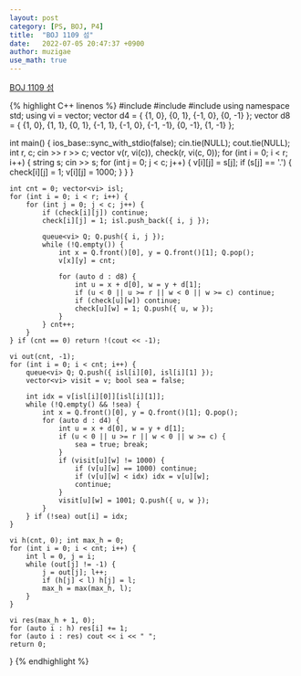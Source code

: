 ```yaml
---
layout: post
category: [PS, BOJ, P4]
title:  "BOJ 1109 섬"
date:   2022-07-05 20:47:37 +0900
author: muzigae
use_math: true
---
```

[BOJ 1109 섬](https://www.acmicpc.net/problem/1109)

{% highlight C++ linenos %}
#include <iostream>
#include <queue>
#include <string>
using namespace std;
using vi = vector<int>;
vector<vi> d4 = { {1, 0}, {0, 1}, {-1, 0}, {0, -1} };
vector<vi> d8 = { {1, 0}, {1, 1}, {0, 1}, {-1, 1}, {-1, 0}, {-1, -1}, {0, -1}, {1, -1} };

int main() {
	ios_base::sync_with_stdio(false); cin.tie(NULL); cout.tie(NULL);
	int r, c; cin >> r >> c;
	vector<vi> v(r, vi(c)), check(r, vi(c, 0));
	for (int i = 0; i < r; i++) {
		string s; cin >> s;
		for (int j = 0; j < c; j++) {
			v[i][j] = s[j];
			if (s[j] == '.') {
				check[i][j] = 1;
				v[i][j] = 1000;
			}
		}
	}

	int cnt = 0; vector<vi> isl;
	for (int i = 0; i < r; i++) {
		for (int j = 0; j < c; j++) {
			if (check[i][j]) continue;
			check[i][j] = 1; isl.push_back({ i, j });

			queue<vi> Q; Q.push({ i, j });
			while (!Q.empty()) {
				int x = Q.front()[0], y = Q.front()[1]; Q.pop();
				v[x][y] = cnt;

				for (auto d : d8) {
					int u = x + d[0], w = y + d[1];
					if (u < 0 || u >= r || w < 0 || w >= c) continue;
					if (check[u][w]) continue;
					check[u][w] = 1; Q.push({ u, w });
				}
			} cnt++;
		}
	} if (cnt == 0) return !(cout << -1);
	
	vi out(cnt, -1);
	for (int i = 0; i < cnt; i++) {
		queue<vi> Q; Q.push({ isl[i][0], isl[i][1] });
		vector<vi> visit = v; bool sea = false;

		int idx = v[isl[i][0]][isl[i][1]];
		while (!Q.empty() && !sea) {
			int x = Q.front()[0], y = Q.front()[1]; Q.pop();
			for (auto d : d4) {
				int u = x + d[0], w = y + d[1];
				if (u < 0 || u >= r || w < 0 || w >= c) {
					sea = true; break;
				}
				if (visit[u][w] != 1000) {
					if (v[u][w] == 1000) continue;
					if (v[u][w] < idx) idx = v[u][w];
					continue;
				}
				visit[u][w] = 1001; Q.push({ u, w });
			}
		} if (!sea) out[i] = idx;
	}

	vi h(cnt, 0); int max_h = 0;
	for (int i = 0; i < cnt; i++) {
		int l = 0, j = i;
		while (out[j] != -1) {
			j = out[j]; l++;
			if (h[j] < l) h[j] = l;
			max_h = max(max_h, l);
		}
	}

	vi res(max_h + 1, 0);
	for (auto i : h) res[i] += 1;
	for (auto i : res) cout << i << " ";
	return 0;
}
{% endhighlight %}

